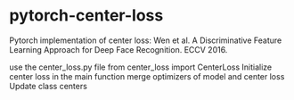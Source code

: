# pytorch-center-loss
Pytorch implementation of center loss: Wen et al. A Discriminative Feature Learning Approach for Deep Face Recognition. ECCV 2016.

use the center_loss.py file
from center_loss import CenterLoss
Initialize center loss in the main function
merge optimizers of model and center loss
Update class centers
